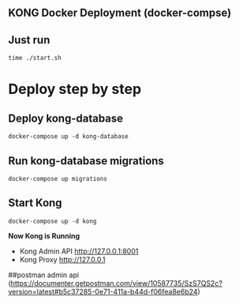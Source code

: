 KONG Docker Deployment (docker-compse)
---

## Just run

```
time ./start.sh
```

# Deploy step by step

## Deploy kong-database

```
docker-compose up -d kong-database
```

## Run kong-database migrations

```
docker-compose up migrations
```

## Start Kong

```
docker-compose up -d kong
```

**Now Kong is Running**
- Kong Admin API http://127.0.0.1:8001
- Kong Proxy http://127.0.0.1

##postman admin api
(https://documenter.getpostman.com/view/10587735/SzS7QS2c?version=latest#b5c37285-0e71-411a-b44d-f06fea8e6b24)
